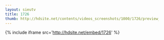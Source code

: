 ```yaml
---
layout: sieutv
title: 1726
thumb: http://hdsite.net/contents/videos_screenshots/1000/1726/preview_360p.mp4.jpg
---
```

{% include iframe src='http://hdsite.net/embed/1726' %}
 
